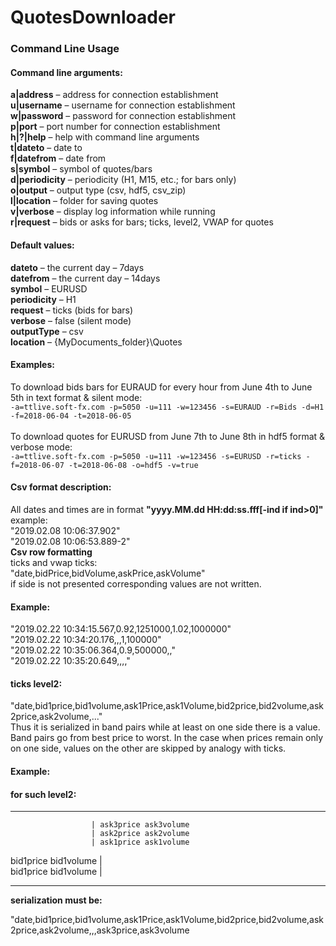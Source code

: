# QuotesDownloader

### **Command Line Usage**<br />
#### **Command line arguments:**<br />
**a|address** –  address for connection establishment<br />
**u|username**  –  username for connection establishment<br />
**w|password** – password for connection establishment<br />
**p|port** –  port number for connection establishment<br />
**h|?|help** – help with command line arguments<br />
**t|dateto** – date to<br />
**f|datefrom** – date from<br />
**s|symbol** – symbol of quotes/bars<br />
**d|periodicity** – periodicity (H1, M15, etc.; for bars only)<br />
**o|output** – output type (csv, hdf5, csv_zip)<br />
**l|location** – folder for saving quotes<br />
**v|verbose** – display log information while running<br />
**r|request** – bids or asks for bars; ticks, level2, VWAP for quotes<br />
#### **Default values:**<br />
**dateto** – the current day – 7days<br />
**datefrom**  – the current day – 14days<br />
**symbol** – EURUSD<br />
**periodicity** – H1 <br />
**request** – ticks (bids for bars) <br />
**verbose** – false (silent mode)<br />
**outputType** – csv<br />
**location** – {MyDocuments_folder}\Quotes<br />
#### **Examples:**<br />
To download bids bars for EURAUD for every hour from June 4th to June 5th in text format & silent mode:<br />
```-a=ttlive.soft-fx.com -p=5050 -u=111 -w=123456 -s=EURAUD -r=Bids -d=H1 -f=2018-06-04 -t=2018-06-05```<br /><br />
To download quotes for EURUSD from June 7th to June 8th in hdf5 format & verbose mode:<br />
```-a=ttlive.soft-fx.com -p=5050 -u=111 -w=123456 -s=EURUSD -r=ticks -f=2018-06-07 -t=2018-06-08 -o=hdf5 -v=true```<br />
#### **Csv format description:**<br />
All dates and times are in format **"yyyy.MM.dd HH:dd:ss.fff[-ind if ind>0]"** example:<br /> 
"2019.02.08 10:06:37.902"<br />
"2019.02.08 10:06:53.889-2"<br />
**Csv row formatting** <br />
ticks and vwap ticks: <br />
"date,bidPrice,bidVolume,askPrice,askVolume"<br />
if side is not presented corresponding values are not written.<br />
#### **Example:**<br /> 
"2019.02.22 10:34:15.567,0.92,1251000,1.02,1000000"<br />
"2019.02.22 10:34:20.176,,,1,100000"<br />
"2019.02.22 10:35:06.364,0.9,500000,,"<br />
"2019.02.22 10:35:20.649,,,,"<br />

#### **ticks level2:** <br /> 

"date,bid1price,bid1volume,ask1Price,ask1Volume,bid2price,bid2volume,ask2price,ask2volume,..."<br /> 
Thus it is serialized in band pairs while at least on one side there is a value. Band pairs go from best price to worst. In the case when prices remain only on one side, values on the other are skipped by analogy with ticks.<br /> 

#### **Example:** <br /> 

#### for such level2:
------------------------------------------------------------
  	                  | ask3price ask3volume
  	                  | ask2price ask2volume
  	                  | ask1price ask1volume
 bid1price bid1volume | <br />
 bid1price bid1volume |
  
 -------------------------------------------------------------


**serialization must be:**

"date,bid1price,bid1volume,ask1Price,ask1Volume,bid2price,bid2volume,ask2price,ask2volume,,,ask3price,ask3volume
